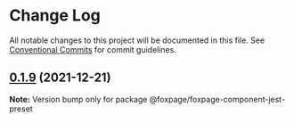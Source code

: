 # Change Log

All notable changes to this project will be documented in this file.
See [Conventional Commits](https://conventionalcommits.org) for commit guidelines.

## [0.1.9](https://github.com/foxfamily/foxpage-component-framework/compare/@foxpage/foxpage-component-jest-preset@0.1.8...@foxpage/foxpage-component-jest-preset@0.1.9) (2021-12-21)

**Note:** Version bump only for package @foxpage/foxpage-component-jest-preset
